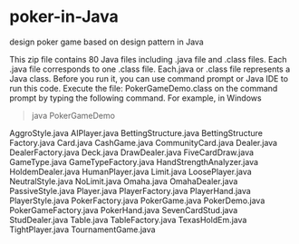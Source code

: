 # poker-in-Java
design poker game based on design pattern in Java

This zip file contains 80 Java files including .java file and .class files. Each .java file corresponds to one .class file. Each.java or .class  file represents a Java class. Before you run it, you can use command prompt or Java IDE to run this code. Execute the file: PokerGameDemo.class on the command prompt by typing the following command.
For example, in Windows
> java PokerGameDemo

AggroStyle.java
AIPlayer.java
BettingStructure.java
BettingStructure Factory.java
Card.java
CashGame.java
CommunityCard.java
Dealer.java
DealerFactory.java
Deck.java
DrawDealer.java
FiveCardDraw.java
GameType.java
GameTypeFactory.java
HandStrengthAnalyzer.java
HoldemDealer.java
HumanPlayer.java
Limit.java
LoosePlayer.java
NeutralStyle.java
NoLimit.java
Omaha.java
OmahaDealer.java
PassiveStyle.java
Player.java
PlayerFactory.java
PlayerHand.java
PlayerStyle.java
PokerFactory.java
PokerGame.java
PokerDemo.java
PokerGameFactory.java
PokerHand.java
SevenCardStud.java
StudDealer.java
Table.java
TableFactory.java
TexasHoldEm.java
TightPlayer.java
TournamentGame.java


